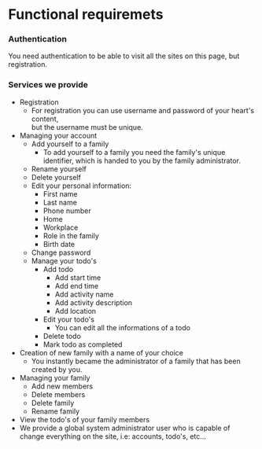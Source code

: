 # Functional requiremets


### Authentication
  You need authentication to be able to visit all the sites on this page, but registration.
### Services we provide
  * Registration
    * For registration you can use username and password of your heart's content,  
    but the username must be unique.
  * Managing your account
    * Add yourself to a family
      * To add yourself to a family you need the family's unique identifier, which is handed to you by the family administrator.
    * Rename yourself
    * Delete yourself
    * Edit your personal information:
      * First name
      * Last name
      * Phone number
      * Home
      * Workplace
      * Role in the family
      * Birth date
    * Change password
    * Manage your todo's
      * Add todo
        * Add start time
        * Add end time
        * Add activity name
        * Add activity description
        * Add location
      * Edit your todo's
        * You can edit all the informations of a todo
      * Delete todo
      * Mark todo as completed
  * Creation of new family with a name of your choice
    * You instantly became the administrator of a family that has been created by you.
  * Managing your family
      * Add new members
      * Delete members
      * Delete family
      * Rename family
  * View the todo's of your family members
  * We provide a global system administrator user who is capable of change everything on the site, i.e: accounts, todo's, etc...
